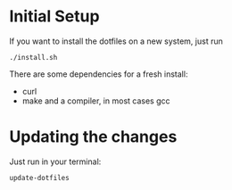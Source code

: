 Initial Setup
=============

If you want to install the dotfiles on a new system, just run

    ./install.sh

There are some dependencies for a fresh install:

- curl
- make and a compiler, in most cases gcc

Updating the changes
====================

Just run in your terminal:

    update-dotfiles
